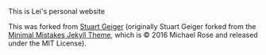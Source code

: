 This is Lei's personal website

This was forked from [Stuart Geiger](https://github.com/staeiou) (originally Stuart Geiger forked from the [Minimal Mistakes Jekyll Theme](https://mmistakes.github.io/minimal-mistakes/), which is © 2016 Michael Rose and released under the MIT License).


